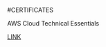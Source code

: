 #CERTIFICATES

AWS Cloud Technical Essentials

[LINK](https://coursera.org/share/1e10d8719197a0f217de6a98c0bc2655)
